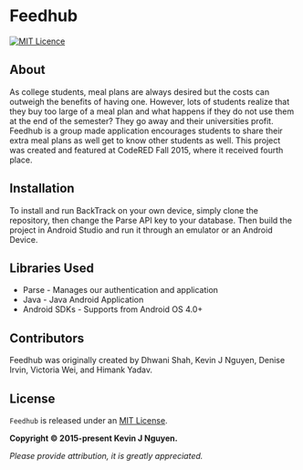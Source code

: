 # Feedhub

[![MIT Licence](https://badges.frapsoft.com/os/mit/mit.png?v=103)][mitLink]

## About

As college students, meal plans are always desired but the costs can outweigh the benefits of having one. However, lots of students realize that they buy too large of a meal plan and what happens if they do not use them at the end of the semester? They go away and their universities profit. Feedhub is a group made application encourages students to share their extra meal plans as well get to know other students as well. This project was created and featured at CodeRED Fall 2015, where it received fourth place.

## Installation

To install and run BackTrack on your own device, simply clone the repository, then change the Parse API key to your database. Then build the project in Android Studio and run it through an emulator or an Android Device.


## Libraries Used

- Parse - Manages our authentication and application
- Java - Java Android Application
- Android SDKs - Supports from Android OS 4.0+

## Contributors

Feedhub was originally created by Dhwani Shah, Kevin J Nguyen, Denise Irvin, Victoria Wei, and Himank Yadav.

## License

`Feedhub` is released under an [MIT License][mitLink]. 

**Copyright &copy; 2015-present Kevin J Nguyen.**

*Please provide attribution, it is greatly appreciated.*

[mitLink]:http://opensource.org/licenses/MIT
